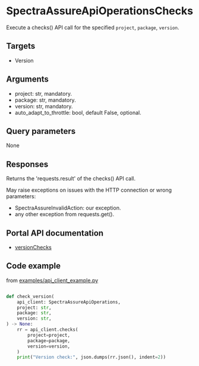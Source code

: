 # SpectraAssureApiOperationsChecks

Execute a checks() API call for the specified `project`, `package`, `version`.

## Targets

- Version

## Arguments

- project: str, mandatory.
- package: str, mandatory.
- version: str, mandatory.
- auto_adapt_to_throttle: bool, default False, optional.

## Query parameters

None

## Responses

Returns the 'requests.result' of the checks() API call.

May raise exceptions on issues with the HTTP connection or wrong parameters:

- SpectraAssureInvalidAction: our exception.
- any other exception from requests.get().

## Portal API documentation

- [versionChecks](https://docs.secure.software/api-reference/#tag/Version/operation/getVersionChecks)

## Code example

from [examples/api_client_example.py](../examples/api_client_example.py)

```python

def check_version(
    api_client: SpectraAssureApiOperations,
    project: str,
    package: str,
    version: str,
) -> None:
    rr = api_client.checks(
        project=project,
        package=package,
        version=version,
    )
    print("Version check:", json.dumps(rr.json(), indent=2))
```
